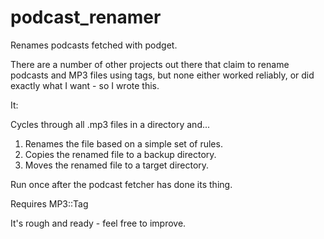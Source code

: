 # podcast_renamer
Renames podcasts fetched with podget. 

There are a number of other projects out there that claim to rename podcasts and MP3 files using tags, but none either worked reliably, or did exactly what I want - so I wrote this.

It:

Cycles through all .mp3 files in a directory and...

1. Renames the file based on a simple set of rules. 
2. Copies the renamed file to a backup directory.
3. Moves the renamed file to a target directory.

Run once after the podcast fetcher has done its thing.

Requires MP3::Tag 

It's rough and ready - feel free to improve. 
